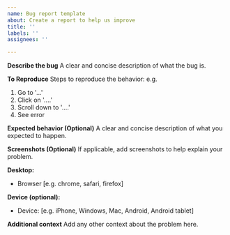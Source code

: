```yaml
---
name: Bug report template
about: Create a report to help us improve
title: ''
labels: ''
assignees: ''

---
```


**Describe the bug**
A clear and concise description of what the bug is.

**To Reproduce**
Steps to reproduce the behavior:
e.g.
1. Go to '...'
2. Click on '....'
3. Scroll down to '....'
4. See error

**Expected behavior (Optional)**
A clear and concise description of what you expected to happen.

**Screenshots (Optional)**
If applicable, add screenshots to help explain your problem.

**Desktop:**
 - Browser [e.g. chrome, safari, firefox]

**Device (optional):**
 - Device: [e.g. iPhone, Windows, Mac, Android, Android tablet]

**Additional context**
Add any other context about the problem here.
